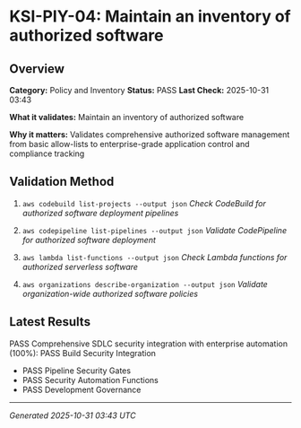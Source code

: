 # KSI-PIY-04: Maintain an inventory of authorized software

## Overview

**Category:** Policy and Inventory
**Status:** PASS
**Last Check:** 2025-10-31 03:43

**What it validates:** Maintain an inventory of authorized software

**Why it matters:** Validates comprehensive authorized software management from basic allow-lists to enterprise-grade application control and compliance tracking

## Validation Method

1. `aws codebuild list-projects --output json`
   *Check CodeBuild for authorized software deployment pipelines*

2. `aws codepipeline list-pipelines --output json`
   *Validate CodePipeline for authorized software deployment*

3. `aws lambda list-functions --output json`
   *Check Lambda functions for authorized serverless software*

4. `aws organizations describe-organization --output json`
   *Validate organization-wide authorized software policies*

## Latest Results

PASS Comprehensive SDLC security integration with enterprise automation (100%): PASS Build Security Integration
- PASS Pipeline Security Gates
- PASS Security Automation Functions
- PASS Development Governance

---
*Generated 2025-10-31 03:43 UTC*